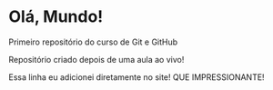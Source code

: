 # Olá, Mundo!
 Primeiro repositório do curso de Git e GitHub

Repositório criado depois de uma aula ao vivo!

Essa linha eu adicionei diretamente no site! QUE IMPRESSIONANTE!
